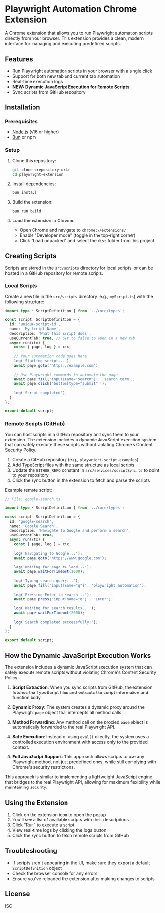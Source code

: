 # Playwright Automation Chrome Extension

A Chrome extension that allows you to run Playwright automation scripts directly from your browser. This extension provides a clean, modern interface for managing and executing predefined scripts.

## Features

- Run Playwright automation scripts in your browser with a single click
- Support for both new tab and current tab automation
- Real-time execution logs
- **NEW: Dynamic JavaScript Execution for Remote Scripts**
- Sync scripts from GitHub repository

## Installation

### Prerequisites

- [Node.js](https://nodejs.org/) (v16 or higher)
- [Bun](https://bun.sh/) or npm

### Setup

1. Clone this repository:
   ```bash
   git clone <repository-url>
   cd playwright-extension
   ```

2. Install dependencies:
   ```bash
   bun install
   ```

3. Build the extension:
   ```bash
   bun run build
   ```

4. Load the extension in Chrome:
   - Open Chrome and navigate to `chrome://extensions/`
   - Enable "Developer mode" (toggle in the top-right corner)
   - Click "Load unpacked" and select the `dist` folder from this project

## Creating Scripts

Scripts are stored in the `src/scripts` directory for local scripts, or can be hosted in a GitHub repository for remote scripts.

### Local Scripts

Create a new file in the `src/scripts` directory (e.g., `myScript.ts`) with the following structure:

```typescript
import type { ScriptDefinition } from '../core/types';

const script: ScriptDefinition = {
  id: 'unique-script-id',
  name: 'My Script Name',
  description: 'What this script does',
  useCurrentTab: true, // Set to false to open in a new tab
  async run(ctx) {
    const { page, log } = ctx;
    
    // Your automation code goes here
    log('Starting script...');
    await page.goto('https://example.com');
    
    // Use Playwright commands to automate the page
    await page.fill('input[name="search"]', 'search term');
    await page.click('button[type="submit"]');
    
    log('Script completed');
  }
};

export default script;
```

### Remote Scripts (GitHub)

You can host scripts in a GitHub repository and sync them to your extension. The extension includes a dynamic JavaScript execution system that can safely execute these scripts without violating Chrome's Content Security Policy.

1. Create a GitHub repository (e.g., `playwright-script-examples`)
2. Add TypeScript files with the same structure as local scripts
3. Update the `GITHUB_REPO` constant in `src/services/scriptSync.ts` to point to your repository
4. Click the sync button in the extension to fetch and parse the scripts

Example remote script:

```typescript
// File: google-search.ts

import type { ScriptDefinition } from '../core/types';

const script: ScriptDefinition = {
  id: 'google-search',
  name: 'Google Search',
  description: 'Navigate to Google and perform a search',
  useCurrentTab: true,
  async run(ctx) {
    const { page, log } = ctx;
    
    log('Navigating to Google...');
    await page.goto('https://www.google.com');
    
    log('Waiting for page to load...');
    await page.waitForTimeout(1000);
    
    log('Typing search query...');
    await page.fill('input[name="q"]', 'playwright automation');
    
    log('Pressing Enter to search...');
    await page.press('input[name="q"]', 'Enter');
    
    log('Waiting for search results...');
    await page.waitForTimeout(2000);
    
    log('Search completed successfully!');
  }
};

export default script;
```

## How the Dynamic JavaScript Execution Works

The extension includes a dynamic JavaScript execution system that can safely execute remote scripts without violating Chrome's Content Security Policy:

1. **Script Extraction**: When you sync scripts from GitHub, the extension fetches the TypeScript files and extracts the script information and function body.

2. **Dynamic Proxy**: The system creates a dynamic proxy around the Playwright `page` object that intercepts all method calls.

3. **Method Forwarding**: Any method call on the proxied `page` object is automatically forwarded to the real Playwright API.

4. **Safe Execution**: Instead of using `eval()` directly, the system uses a controlled execution environment with access only to the provided context.

5. **Full JavaScript Support**: This approach allows scripts to use any Playwright method, not just predefined ones, while still complying with Chrome's security restrictions.

This approach is similar to implementing a lightweight JavaScript engine that bridges to the real Playwright API, allowing for maximum flexibility while maintaining security.

## Using the Extension

1. Click on the extension icon to open the popup
2. You'll see a list of available scripts with their descriptions
3. Click "Run" to execute a script
4. View real-time logs by clicking the logs button
5. Click the sync button to fetch remote scripts from GitHub

## Troubleshooting

- If scripts aren't appearing in the UI, make sure they export a default `ScriptDefinition` object
- Check the browser console for any errors
- Ensure you've reloaded the extension after making changes to scripts

## License

ISC
